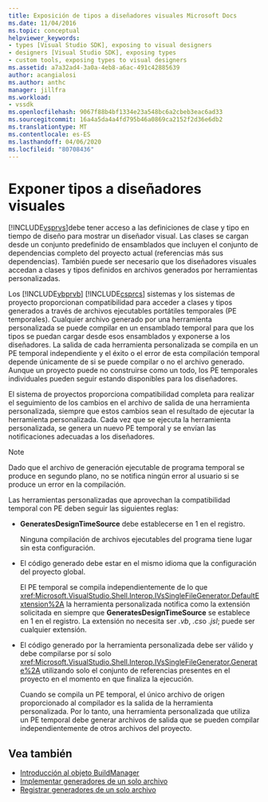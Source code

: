 ```yaml
---
title: Exposición de tipos a diseñadores visuales Microsoft Docs
ms.date: 11/04/2016
ms.topic: conceptual
helpviewer_keywords:
- types [Visual Studio SDK], exposing to visual designers
- designers [Visual Studio SDK], exposing types
- custom tools, exposing types to visual designers
ms.assetid: a7a32ad4-3a0a-4eb8-a6ac-491c42885639
author: acangialosi
ms.author: anthc
manager: jillfra
ms.workload:
- vssdk
ms.openlocfilehash: 9067f88b4bf1334e23a548bc6a2cbeb3eac6ad33
ms.sourcegitcommit: 16a4a5da4a4fd795b46a0869ca2152f2d36e6db2
ms.translationtype: MT
ms.contentlocale: es-ES
ms.lasthandoff: 04/06/2020
ms.locfileid: "80708436"
---
```

# <a name="expose-types-to-visual-designers"></a>Exponer tipos a diseñadores visuales
[!INCLUDE[vsprvs](../../code-quality/includes/vsprvs_md.md)]debe tener acceso a las definiciones de clase y tipo en tiempo de diseño para mostrar un diseñador visual. Las clases se cargan desde un conjunto predefinido de ensamblados que incluyen el conjunto de dependencias completo del proyecto actual (referencias más sus dependencias). También puede ser necesario que los diseñadores visuales accedan a clases y tipos definidos en archivos generados por herramientas personalizadas.

 Los [!INCLUDE[vbprvb](../../code-quality/includes/vbprvb_md.md)] [!INCLUDE[csprcs](../../data-tools/includes/csprcs_md.md)] sistemas y los sistemas de proyecto proporcionan compatibilidad para acceder a clases y tipos generados a través de archivos ejecutables portátiles temporales (PE temporales). Cualquier archivo generado por una herramienta personalizada se puede compilar en un ensamblado temporal para que los tipos se puedan cargar desde esos ensamblados y exponerse a los diseñadores. La salida de cada herramienta personalizada se compila en un PE temporal independiente y el éxito o el error de esta compilación temporal depende únicamente de si se puede compilar o no el archivo generado. Aunque un proyecto puede no construirse como un todo, los PE temporales individuales pueden seguir estando disponibles para los diseñadores.

 El sistema de proyectos proporciona compatibilidad completa para realizar el seguimiento de los cambios en el archivo de salida de una herramienta personalizada, siempre que estos cambios sean el resultado de ejecutar la herramienta personalizada. Cada vez que se ejecuta la herramienta personalizada, se genera un nuevo PE temporal y se envían las notificaciones adecuadas a los diseñadores.

> [!NOTE]
> Dado que el archivo de generación ejecutable de programa temporal se produce en segundo plano, no se notifica ningún error al usuario si se produce un error en la compilación.

 Las herramientas personalizadas que aprovechan la compatibilidad temporal con PE deben seguir las siguientes reglas:

- **GeneratesDesignTimeSource** debe establecerse en 1 en el registro.

     Ninguna compilación de archivos ejecutables del programa tiene lugar sin esta configuración.

- El código generado debe estar en el mismo idioma que la configuración del proyecto global.

     El PE temporal se compila independientemente de lo que <xref:Microsoft.VisualStudio.Shell.Interop.IVsSingleFileGenerator.DefaultExtension%2A> la herramienta personalizada notifica como la extensión solicitada en siempre que **GeneratesDesignTimeSource** se establece en 1 en el registro. La extensión no necesita ser *.vb*, *.cs*o *.jsl*; puede ser cualquier extensión.

- El código generado por la herramienta personalizada debe ser válido y debe compilarse por sí solo <xref:Microsoft.VisualStudio.Shell.Interop.IVsSingleFileGenerator.Generate%2A> utilizando solo el conjunto de referencias presentes en el proyecto en el momento en que finaliza la ejecución.

     Cuando se compila un PE temporal, el único archivo de origen proporcionado al compilador es la salida de la herramienta personalizada. Por lo tanto, una herramienta personalizada que utiliza un PE temporal debe generar archivos de salida que se pueden compilar independientemente de otros archivos del proyecto.

## <a name="see-also"></a>Vea también
- [Introducción al objeto BuildManager](https://msdn.microsoft.com/library/50080ec2-c1c9-412c-98ef-18d7f895e7fa)
- [Implementar generadores de un solo archivo](../../extensibility/internals/implementing-single-file-generators.md)
- [Registrar generadores de un solo archivo](../../extensibility/internals/registering-single-file-generators.md)
